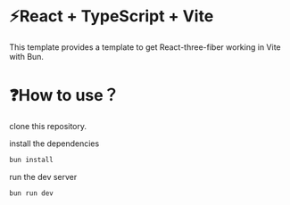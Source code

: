 # ⚡React + TypeScript + Vite

This template provides a template to get React-three-fiber working in Vite with Bun.

# ❓How to use？
clone this repository.

install the dependencies
```bash
bun install
```

run the dev server
```bash
bun run dev
```